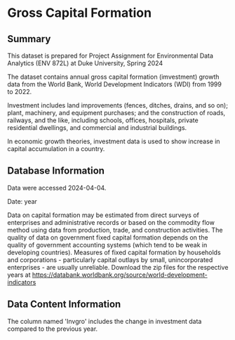 # Gross Capital Formation

## Summary
This dataset is prepared for Project Assignment for Environmental Data Analytics (ENV 872L) at Duke University, Spring 2024

The dataset contains annual gross capital formation (imvestment) growth data from the World Bank, World Development Indicators (WDI) from 1999 to 2022.

Investment includes land improvements (fences, ditches, drains, and so on); plant, machinery, and equipment purchases; and the construction of roads, railways, and the like, including schools, offices, hospitals, private residential dwellings, and commercial and industrial buildings.

In economic growth theories, investment data is used to show increase in capital accumulation in a country.

## Database Information

Data were accessed 2024-04-04.

Date: year

Data on capital formation may be estimated from direct surveys of enterprises and administrative records or based on the commodity flow method using data from production, trade, and construction activities. The quality of data on government fixed capital formation depends on the quality of government accounting systems (which tend to be weak in developing countries). Measures of fixed capital formation by households and corporations - particularly capital outlays by small, unincorporated enterprises - are usually unreliable. 
Download the zip files for the respective years at https://databank.worldbank.org/source/world-development-indicators


## Data Content Information


The column named 'Invgro' includes the change in investment data compared to the previous year.

